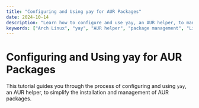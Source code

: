 ```yaml
---
title: "Configuring and Using yay for AUR Packages"
date: 2024-10-14
description: "Learn how to configure and use yay, an AUR helper, to manage AUR packages in Arch Linux."
keywords: ["Arch Linux", "yay", "AUR helper", "package management", "Linux administration"]
---
```


# Configuring and Using yay for AUR Packages

This tutorial guides you through the process of configuring and using `yay`, an AUR helper, to simplify the installation and management of AUR packages.
